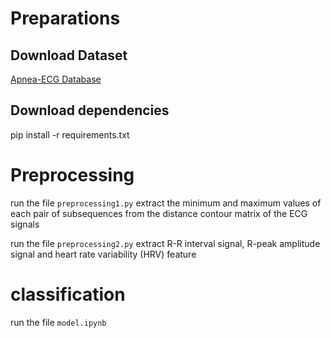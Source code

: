 # Preparations
## Download Dataset
[Apnea-ECG Database](https://physionet.org/content/apnea-ecg/1.0.0/)
## Download dependencies
pip install -r requirements.txt

# Preprocessing
run the file `preprocessing1.py`   extract the minimum and maximum values of each pair of subsequences from the distance contour matrix of the ECG signals  

run the file `preprocessing2.py`   extract R-R interval signal, R-peak amplitude signal and heart rate variability (HRV) feature 

#  classification
run the file `model.ipynb`  

